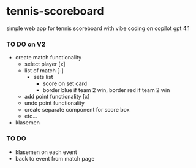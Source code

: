 # tennis-scoreboard

simple web app for tennis scoreboard with vibe coding on copilot gpt 4.1

### TO DO on V2

- create match functionality
  - select player [x]
  - list of match [-]
    - sets list
      - score on set card
      - border blue if team 2 win, border red if team 2 win
  - add point functionality [x]
  - undo point functionality
  - create separate component for score box
  - etc...
- klasemen

### TO DO

- klasemen on each event
- back to event from match page
